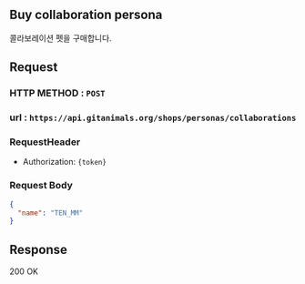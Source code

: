 ## Buy collaboration persona

콜라보레이션 펫을 구매합니다.

## Request

### HTTP METHOD : `POST`

### url : `https://api.gitanimals.org/shops/personas/collaborations`

### RequestHeader

- Authorization: `{token}`

### Request Body
```json
{
  "name": "TEN_MM"
}
```

## Response

200 OK
